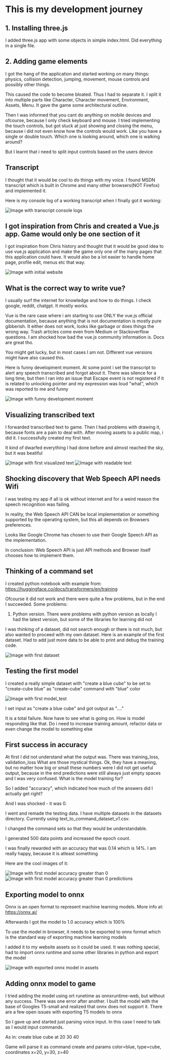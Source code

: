 # This is my development journey

## 1. Installing three.js

I added three.js app with some objects in simple index.html. Did everything in a single file.

## 2. Adding game elements

I got the hang of the application and started working on many things: physics, collision detection, jumping, movement,
mouse controls and possibly other things. 

This caused the code to become bloated. Thus I had to separate it. I split it into multiple parts like
Character, Character movement, Environment, Assets, Menu. It gave the game some architectural outline.

Then I was informed that you cant do anything on mobile devices and ofcourse, because I only check keyboard and mouse.
I tried implementing the touch controls, but got stuck at just showing and closing the menu, because i 
did not even know how the controls would work. Like you have a single or double touch. Which one is looking around,
which one is walking around? 

But I learnt that i need to split input controls based on the users device

## Transcript

I thought that it would be cool to do things with my voice. 
I found MSDN transcript which is built in Chrome and many other browsers(NOT Firefox) and implemented it.

Here is my console log of a working transcript when I finally got it working:

![Image with transcript console logs](01_transcript.png)

## I got inspiration from Chris and created a Vue.js app. Game would only be one section of it

I got inspiration from Chris history and thought that it would be good idea to use vue.js application 
and make the game only one of the many pages that this application could have.
It would also be a lot easier to handle home page, profile edit, menus etc that way.

![Image with initial website](02_initial_website.png)

## What is the correct way to write vue?

I usually surf the internet for knowledge and how to do things. I check google, reddit, chatgpt. It mostly works.

Vue is the rare case where i am starting to use ONLY the vue.js official documentation, because anything
that is not documentation is mostly pure gibberish. It either does not work, looks like garbage or does things 
the wrong way. Trash articles come even from Medium or Stackoverflow questions. I am shocked how bad the vue.js
community information is. Docs are great tho.  

You might get lucky, but in most cases I am not. Different vue versions might have also caused this. 

Here is funny development moment. At some point i set the transcript to alert any speech transcribed and forgot about it.
There was silence for a long time, but then I ran into an issue that Escape event is not registered if it is related to
unlocking pointer and my expression was loud "what", which was reported to me and funny

![Image with funny development moment](03_funny_development_moment.png)

## Visualizing transcribed text

I forwarded transcribed text to game. Then I had problems with drawing it, because fonts are a pain to deal with. 
After moving assets to a public map, i did it. I successfully created my first text.

It kind of dwarfed everything I had done before and almost reached the sky, but it was beatiful

![Image with first visualized text](04_first_visualized_text.png)
![Image with readable text](05_readable_text.png)

## Shocking discovery that Web Speech API needs Wifi
I was testing my app if all is ok without internet and for a weird reason
the speech recognition was failing.

In reality, the Web Speech API CAN be local implementation or something supported 
by the operating system, but this all depends on Browsers preferences. 

Looks like Google Chrome has chosen to use their Google Speech API as the implementation.

In conclusion: Web Speech API is just API methods and Browser itself chooses how to implement them.

## Thinking of a command set

I created python notebook with example from: https://huggingface.co/docs/transformers/en/training

Ofcourse it did not work and there were quite a few problems, but in the end I succeeded. Some problems:
1. Python version. There were problems with python version as locally I had the latest version, but
some of the libraries for learning did not 

I was thinking of a dataset, did not search enough or there is not much, but also wanted to proceed
with my own dataset. Here is an example of the first dataset. Had to add just more data to be able to 
print and debug the training code.

![Image with first dataset](06_first_dataset.png)

## Testing the first model 

I created a really simple dataset with "create a blue cube" to be set to "create-cube blue" as "create-cube" command with "blue" color

![Image with first model_test](07_first_model_test.png)

I set input as "create a blue cube" and got output as "<pad><pad><pad>...."

It is a total failure. Now have to see what is going on. How is model responding like that.
Do i need to increase training amount, refactor data or even change the model to something else



## First success in accuracy

At first I did not understand what the output was. There was training_loss, validation_loss
What are those mystical things. Ok, they have a meaning, but no matter how big or small these
numbers were I did not get useful output, because in the end predictions were still
always just empty spaces and I was very confused. What is the model training for?

So I added "accuracy", which indicated how much of the answers did I actually get right?

And I was shocked - it was 0. 

I went and remade the testing data. I have multiple datasets in the datasets directory.
Currently using text_to_command_dataset_v1.csv.

I changed the command sets so that they would be understandable.

I generated 500 data points and increased the epoch count. 

I was finally rewarded with an accuracy that was 0.14 which is 14%. I am really happy,
because it is atleast something

Here are the cool images of it:

![Image with first model accuracy greater than 0](08_first_model_accuracy_greater_than_0.png)
![Image with first model accuracy greater than 0 predictions](09_first_model_accuracy_greater_than_0_predictions.png)

## Exporting model to onnx

Onnx is an open format to represent machine learning models. More info at: https://onnx.ai/

Afterwards I got the model to 1.0 accuracy which is 100%

To use the model in browser, it needs to be exported to onnx format
which is the standard way of exporting machine learning models

I added it to my website assets so it could be used.
It was nothing special, had to import onnx runtime and some 
other libraries in python and export the model

![Image with exported onnx model in assets](10_exporting_model_to_onnx.png)


## Adding onnx model to game

I tried adding the model using ort runetime as onnxruntime-web, but without
any success. There was one error after another. 
I built the model with the base of Googles T5-small and realized that
onnx does not support it. There are a few open issues with exporting T5 models to onnx

So I gave up and started just parsing voice input. In this case
I need to talk as I would input commands.

As in: create blue cube at 20 30 40

Game will parse it as command create and params color=blue, type=cube, coordinates x=20, y=30, z=40
